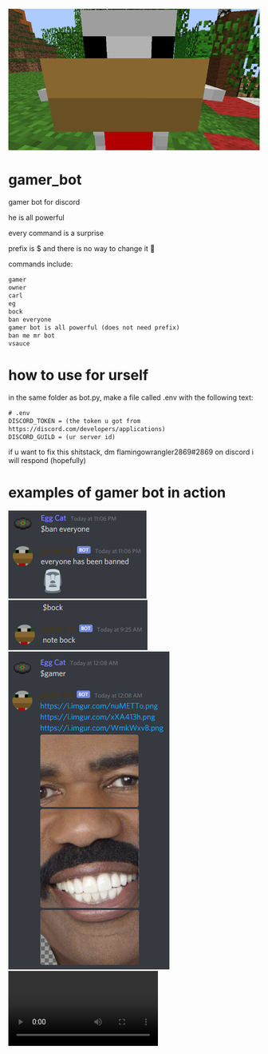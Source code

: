 ![carl](/images/carl/carl.png)

# gamer_bot
gamer bot for discord



he is all powerful



every command is a surprise



prefix is $ and there is no way to change it 🗿



commands include:

```
gamer
owner
carl
eg
bock
ban everyone
gamer bot is all powerful (does not need prefix)
ban me mr bot
vsauce
```

# how to use for urself
in the same folder as bot.py, make a file called .env with the following text:
```
# .env
DISCORD_TOKEN = (the token u got from https://discord.com/developers/applications)
DISCORD_GUILD = (ur server id)
```

if u want to fix this shitstack, dm flamingowrangler2869#2869 on discord
i will respond (hopefully)

# examples of gamer bot in action

![gamer bot banning everyone](/images/examples/band.png)
![gamer bot being based](/images/examples/bock.png)
![gamering bot](/images/examples/gamer.png)
![gamer bot admiring fellow deities](/images/examples/vsauce.mp4)

